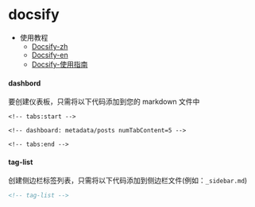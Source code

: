 # docsify

- 使用教程
  - [Docsify-zh](https://docsify.js.org/#/zh-cn/quickstart)
  - [Docsify-en](https://docsify.js.org/#/)
  - [Docsify-使用指南](https://ysgstudyhards.github.io/Docsify-Guide/#/ProjectDocs/Docsify使用指南)

<!-- tabs:start -->

#### **dashbord**

要创建仪表板，只需将以下代码添加到您的 markdown 文件中

```mark
<!-- tabs:start -->

<!-- dashboard: metadata/posts numTabContent=5 -->

<!-- tabs:end -->
```

#### **tag-list**

创建侧边栏标签列表，只需将以下代码添加到侧边栏文件(例如：`_sidebar.md`)

```markdown
<!-- tag-list -->
```

<!-- tabs:end -->

